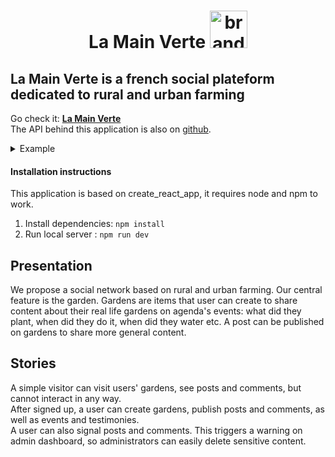 <h1 align="center">
  <strong align="center">La Main Verte</strong>
  <a href="https://la-main-verte.herokuapp.com/"

  <img
    src="pictures.kitties.netlib.re/storage/lamainverte/brand.svg"          
    width="60px"
    height="60px"
    alt="brand logo">
  </a>
</h1>

## __La Main Verte__ is a french social plateform dedicated to rural and urban farming

Go check it: __[La Main Verte](https://la-main-verte.herokuapp.com/)__   
The API behind this application is also on [github](https://github.com/AmauryDBZ/NEXT_API_LaMainVerte).
<details>
<summary>Example</summary>

flibustier [at] yopmail.com || azerty
</details>   

#### Installation instructions

This application is based on create_react_app, it requires node and npm to work.
1. Install dependencies: `npm install`
2. Run local server : `npm run dev`

## Presentation
We propose a social network based on rural and urban farming. Our central feature is the garden. Gardens are items that user can create to share content about their real life gardens on agenda's events: what did they plant, when did they do it, when did they water etc. A post can be published on gardens to share more general content.

## Stories
A simple visitor can visit users' gardens, see posts and comments, but cannot interact in any way.  
After signed up, a user can create gardens, publish posts and comments, as well as events and testimonies.  
A user can also signal posts and comments. This triggers a warning on admin dashboard, so administrators can easily delete sensitive content.
